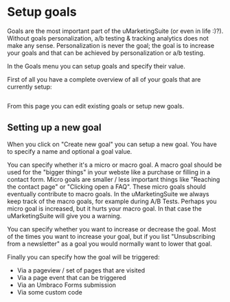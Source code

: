 # Setup goals

Goals are the most important part of the uMarketingSuite (or even in life :)?). Without goals personalization, a/b testing & tracking analytics does not make any sense. Personalization is never the goal; the goal is to increase your goals and that can be achieved by personalization or a/b testing.

In the Goals menu you can setup goals and specify their value.

First of all you have a complete overview of all of your goals that are currently setup:

![]()

From this page you can edit existing goals or setup new goals.

## Setting up a new goal

When you click on "Create new goal" you can setup a new goal. You have to specify a name and optional a goal value. 

You can specify whether it's a micro or macro goal. A macro goal should be used for the "bigger things" in your webste like a purchase or filling in a contact form. Micro goals are smaller / less important things like "Reaching the contact page" or "Clicking open a FAQ". These micro goals should eventually contribute to macro goals. In the uMarketingSuite we always keep track of the macro goals, for example during A/B Tests. Perhaps you micro goal is increased, but it hurts your macro goal. In that case the uMarketingSuite will give you a warning.

You can specify whether you want to increase or decrease the goal. Most of the times you want to increase your goal, but if you list "Unsubscribing from a newsletter" as a goal you would normally want to lower that goal.

Finally you can specify how the goal will be triggered:

- Via a pageview / set of pages that are visited
- Via a page event that can be triggered
- Via an Umbraco Forms submission
- Via some custom code

![]()